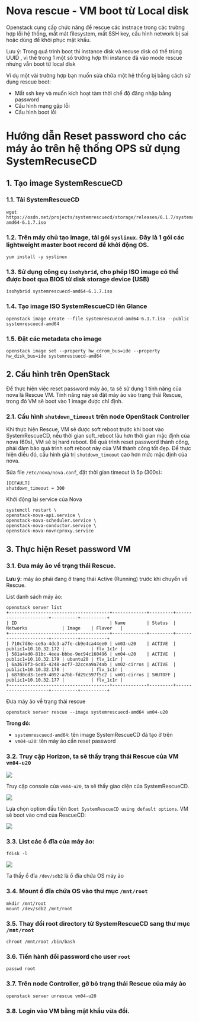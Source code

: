 # Nova rescue - VM boot từ Local disk

Openstack cung cấp chức năng để rescue các instnace trong các trường hợp lỗi hệ thống, mất mát filesystem, mất SSH key, cấu hình network bị sai hoặc dùng để khôi phục mật khẩu.

Lưu ý: Trong quá trình boot thì instance disk và recuse disk có thể trùng UUID , vì thế trong 1 một số trường hợp thì instance đã vào mode rescue nhưng vẫn boot từ local disk

Ví dụ một vài trường hợp bạn muốn sửa chữa một hệ thống bị bằng cách sử dụng rescue boot:
- Mất ssh key và muốn kích hoạt tàm thời chế độ đăng nhập bằng password
- Cấu hình mạng gặp lỗi
- Cấu hình boot lỗi

# Hướng dẫn Reset password cho các máy ảo trên hệ thống OPS sử dụng SystemRecuseCD
## 1. Tạo image SystemRescueCD
### 1.1. Tải SystemRescueCD
```
wget https://osdn.net/projects/systemrescuecd/storage/releases/6.1.7/systemrescuecd-amd64-6.1.7.iso
```

### 1.2. Trên máy chủ tạo image, tải gói `syslinux`. Đây là 1 gói các lightweight master boot record để khởi động OS.
```
yum install -y syslinux
```

### 1.3. Sử dụng công cụ `isohybrid`, cho phép ISO image có thể được boot qua BIOS từ disk storage device (USB)
```
isohybrid systemrescuecd-amd64-6.1.7.iso
```

### 1.4. Tạo image ISO SystemRescueCD lên Glance
```
openstack image create --file systemrescuecd-amd64-6.1.7.iso --public systemrescuecd-amd64
```

### 1.5. Đặt các metadata cho image
```
openstack image set --property hw_cdrom_bus=ide --property hw_disk_bus=ide systemrescuecd-amd64
```

## 2. Cấu hình trên OpenStack
Để thực hiện việc reset password máy ảo, ta sẽ sử dụng 1 tính năng của nova là Rescue VM. Tính năng này sẽ đặt máy ảo vào trạng thái Rescue, trong đó VM sẽ boot vào 1 image được chỉ định.

### 2.1. Cấu hình `shutdown_timeout` trên node OpenStack Controller
Khi thực hiện Rescue, VM sẽ được soft reboot trước khi boot vào SystemRescueCD, nếu thời gian soft_reboot lâu hơn thời gian mặc định của nova (60s), VM sẽ bị hard reboot. Để quá trình reset password thành công, phải đảm bảo quá trình soft reboot này của VM thành công tốt đẹp. Để thực hiện điều đó, cấu hình giá trị `shutdown_timeout` cao hơn mức mặc định của nova. 

Sửa file `/etc/nova/nova.conf`, đặt thời gian timeout là 5p (300s):
```
[DEFAULT]
shutdown_timeout = 300
```

Khởi động lại service của Nova
```
systemctl restart \
openstack-nova-api.service \
openstack-nova-scheduler.service \
openstack-nova-conductor.service \
openstack-nova-novncproxy.service
```

## 3. Thực hiện Reset password VM
### 3.1. Đưa máy ảo về trạng thái Rescue. 
**Lưu ý:** máy ảo phải đang ở trạng thái Active (Running) trước khi chuyển về Rescue.

List danh sách máy ảo:
```
openstack server list
+--------------------------------------+-------------+---------+----------------------+----------+----------+
| ID                                   | Name        | Status  | Networks             | Image    | Flavor   |
+--------------------------------------+-------------+---------+----------------------+----------+----------+
| 710c7d8e-ce9a-4dc3-a7fe-cb9e4ca44ee0 | vm03-u20    | ACTIVE  | public1=10.10.32.172 |          | flv_1c1r |
| 581a4ad0-81bc-4eea-bbbe-9ec94c160496 | vm04-u20    | ACTIVE  | public1=10.10.32.179 | ubuntu20 | flv_1c1r |
| 6a3678f3-6c05-4248-acf7-32ccea9a74ab | vm02-cirros | ACTIVE  | public1=10.10.32.178 |          | flv_1c1r |
| 687d0cd3-1ee9-4092-a7bb-fd29c597f5c2 | vm01-cirros | SHUTOFF | public1=10.10.32.177 |          | flv_1c1r |
+--------------------------------------+-------------+---------+----------------------+----------+----------+
```

Đưa máy ảo về trạng thái rescue
```
openstack server rescue --image systemrescuecd-amd64 vm04-u20
```

**Trong đó:**
- `systemrescuecd-amd64`: tên image SystemRescueCD đã tạo ở trên
- `vm04-u20`: tên máy ảo cần reset password

### 3.2. Truy cập Horizon, ta sẽ thấy trạng thái Rescue của VM `vm04-u20`

<img src="..\images\Screenshot_89.png">

Truy cập console của `vm04-u20`, ta sẽ thấy giao diện của SystemRescueCD.

<img src="..\images\Screenshot_90.png">

Lựa chọn option đầu tiên `Boot SystemRescueCD using default options`. VM sẽ boot vào cmd của RescueCD:

<img src="..\images\Screenshot_91.png">

### 3.3. List các ổ đĩa của máy ảo:
```
fdisk -l
```

<img src="..\images\Screenshot_92.png">

Ta thấy ổ đĩa `/dev/sdb2` là ổ đĩa chứa OS máy ảo

### 3.4. Mount ổ đĩa chứa OS vào thư mục `/mnt/root`
```
mkdir /mnt/root
mount /dev/sdb2 /mnt/root
```

### 3.5. Thay đổi root directory từ SystemRescueCD sang thư mục `/mnt/root`
```
chroot /mnt/root /bin/bash
```

### 3.6. Tiến hành đổi password cho user `root`
```
passwd root
```

### 3.7. Trên node Controller, gỡ bỏ trạng thái Rescue của máy ảo
```
openstack server unrescue vm04-u20
```

### 3.8. Login vào VM bằng mật khẩu vừa đổi.
